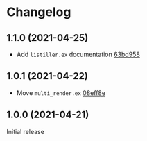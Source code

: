 # Changelog

## 1.1.0 (2021-04-25)

- Add `listiller.ex` documentation [63bd958](https://github.com/DaTrader/phoenix_live_view_ext/blob/63bd9584fb218741d86726636c231ed65bbc9b97/lib/listiller.ex)

## 1.0.1 (2021-04-22) 

- Move `multi_render.ex` [08eff8e](https://github.com/DaTrader/phoenix_live_view_ext/commit/08eff8e1f546b4f6be9f41e23fa38aac8bab0244)

## 1.0.0 (2021-04-21)

Initial release
